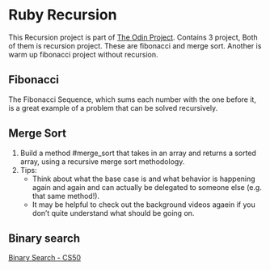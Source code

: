 # Ruby Recursion

This Recursion project is part of [The Odin Project]("https://www.theodinproject.com/paths/full-stack-ruby-on-rails/courses/ruby/lessons/recursion"). Contains 3 project, Both of them is recursion project. These are fibonacci and merge sort. Another is warm up fibonacci project without recursion.

## Fibonacci

The Fibonacci Sequence, which sums each number with the one before it, is a great example of a problem that can be solved recursively.

## Merge Sort

1. Build a method #merge_sort that takes in an array and returns a sorted array, using a recursive merge sort methodology.
2. Tips:
   - Think about what the base case is and what behavior is happening again and again and can actually be delegated to someone else (e.g. that same method!).
   - It may be helpful to check out the background videos agaein if you don’t quite understand what should be going on.

## Binary search
[Binary Search - CS50 ](https://www.youtube.com/watch?v=T98PIp4omUA)
